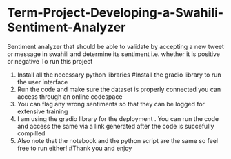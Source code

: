 # Term-Project-Developing-a-Swahili-Sentiment-Analyzer
Sentiment analyzer that should be able to validate by accepting a new tweet or message in swahili and determine its sentiment i.e. whether it is positive or negative
To run this project
1. Install all the necessary python libraries #Install the gradio library to run the user interface
2. Run the code and make sure the dataset is properly connected you can access through an online codespace 
3. You can flag any wrong sentiments so that they can be logged for extensive training
4. I am using the gradio library for the deployment . You can run the code and access the same via a link generated after the code is succefully compilled
5. Also note that the notebook and the python script are the same so feel free to run either!
#Thank you and enjoy
